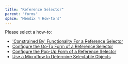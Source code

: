```yaml
---
title: "Reference Selector"
parent: "forms"
space: "Mendix 4 How-to's"
---
```

Please select a how-to:

*   ['Constrained By' Functionality For a Reference Selector](constrained-by-functionality-for-a-reference-selector)
*   [Configure the Go-To Form of a Reference Selector](configure-the-go-to-form-of-a-reference-selector)
*   [Configure the Pop-Up Form of a Reference Selector](configure-the-pop-up-form-of-a-reference-selector)
*   [Use a Microflow to Determine Selectable Objects](use-a-microflow-to-determine-selectable-objects)
